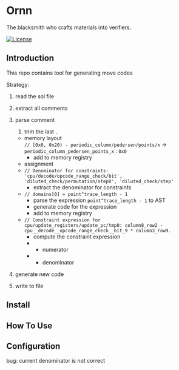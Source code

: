 # Ornn
The blacksmith who crafts materials into verifiers.

[![License](https://img.shields.io/github/license/sota-zk/ornn)](./LICENSE)

## Introduction

This repo contains tool for generating move codes

Strategy:  
1. read the sol file  
2. extract all comments  
3. parse comment
   1. trim the last `.` 
   - memory layout  
     `// [0x0, 0x20) - periodic_column/pedersen/points/x` -> `periodic_column_pedersen_points_x` : `0x0`
     - add to memory registry
   - assignment
   - `// Denominator for constraints: 'cpu/decode/opcode_range_check/bit', 'diluted_check/permutation/step0', 'diluted_check/step'`
     - extract the denominator for constraints
   - `// domains[0] = point^trace_length - 1`
     - parse the expression `point^trace_length - 1` to AST
     - generate code for the expression
     - add to memory registry
   - `// Constraint expression for cpu/update_registers/update_pc/tmp0: column8_row2 - cpu__decode__opcode_range_check__bit_9 * column3_row9.`
     - compute the constraint expression
     - * numerator
     - * denominator

4. generate new code

5. write to file


## Install

## How To Use

## Configuration

bug: current denominator is not correct
